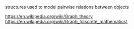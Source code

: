 structures used to model pairwise relations between objects

https://en.wikipedia.org/wiki/Graph_theory
https://en.wikipedia.org/wiki/Graph_(discrete_mathematics)
